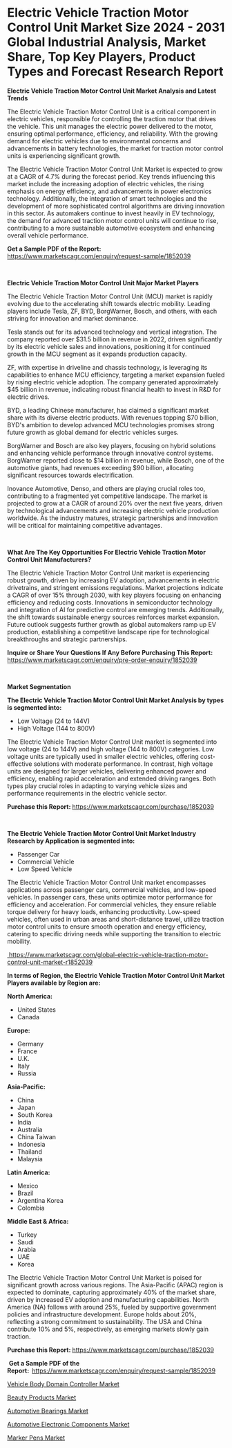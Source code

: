 <p><h1>Electric Vehicle Traction Motor Control Unit Market Size 2024 - 2031 Global Industrial Analysis, Market Share, Top Key Players, Product Types and Forecast Research Report</h1></p><p><strong>Electric Vehicle Traction Motor Control Unit Market Analysis and Latest Trends</strong></p>
<p><p>The Electric Vehicle Traction Motor Control Unit is a critical component in electric vehicles, responsible for controlling the traction motor that drives the vehicle. This unit manages the electric power delivered to the motor, ensuring optimal performance, efficiency, and reliability. With the growing demand for electric vehicles due to environmental concerns and advancements in battery technologies, the market for traction motor control units is experiencing significant growth.</p><p>The Electric Vehicle Traction Motor Control Unit Market is expected to grow at a CAGR of 4.7% during the forecast period. Key trends influencing this market include the increasing adoption of electric vehicles, the rising emphasis on energy efficiency, and advancements in power electronics technology. Additionally, the integration of smart technologies and the development of more sophisticated control algorithms are driving innovation in this sector. As automakers continue to invest heavily in EV technology, the demand for advanced traction motor control units will continue to rise, contributing to a more sustainable automotive ecosystem and enhancing overall vehicle performance.</p></p>
<p><strong>Get a Sample PDF of the Report:&nbsp;</strong> <a href="https://www.marketscagr.com/enquiry/request-sample/1852039?utm_campaign=1520&utm_medium=2&utm_source=Github&utm_content=ia&utm_term=18102024&utm_id=electric-vehicle-traction-motor-control-unit">https://www.marketscagr.com/enquiry/request-sample/1852039</a></p>
<p>&nbsp;</p>
<p><strong>Electric Vehicle Traction Motor Control Unit Major Market Players</strong></p>
<p><p>The Electric Vehicle Traction Motor Control Unit (MCU) market is rapidly evolving due to the accelerating shift towards electric mobility. Leading players include Tesla, ZF, BYD, BorgWarner, Bosch, and others, with each striving for innovation and market dominance.</p><p>Tesla stands out for its advanced technology and vertical integration. The company reported over $31.5 billion in revenue in 2022, driven significantly by its electric vehicle sales and innovations, positioning it for continued growth in the MCU segment as it expands production capacity.</p><p>ZF, with expertise in driveline and chassis technology, is leveraging its capabilities to enhance MCU efficiency, targeting a market expansion fueled by rising electric vehicle adoption. The company generated approximately $45 billion in revenue, indicating robust financial health to invest in R&D for electric drives.</p><p>BYD, a leading Chinese manufacturer, has claimed a significant market share with its diverse electric products. With revenues topping $70 billion, BYD's ambition to develop advanced MCU technologies promises strong future growth as global demand for electric vehicles surges.</p><p>BorgWarner and Bosch are also key players, focusing on hybrid solutions and enhancing vehicle performance through innovative control systems. BorgWarner reported close to $14 billion in revenue, while Bosch, one of the automotive giants, had revenues exceeding $90 billion, allocating significant resources towards electrification.</p><p>Inovance Automotive, Denso, and others are playing crucial roles too, contributing to a fragmented yet competitive landscape. The market is projected to grow at a CAGR of around 20% over the next five years, driven by technological advancements and increasing electric vehicle production worldwide. As the industry matures, strategic partnerships and innovation will be critical for maintaining competitive advantages.</p></p>
<p>&nbsp;</p>
<p><strong>What Are The Key Opportunities For Electric Vehicle Traction Motor Control Unit Manufacturers?</strong></p>
<p><p>The Electric Vehicle Traction Motor Control Unit market is experiencing robust growth, driven by increasing EV adoption, advancements in electric drivetrains, and stringent emissions regulations. Market projections indicate a CAGR of over 15% through 2030, with key players focusing on enhancing efficiency and reducing costs. Innovations in semiconductor technology and integration of AI for predictive control are emerging trends. Additionally, the shift towards sustainable energy sources reinforces market expansion. Future outlook suggests further growth as global automakers ramp up EV production, establishing a competitive landscape ripe for technological breakthroughs and strategic partnerships.</p></p>
<p><strong>Inquire or Share Your Questions If Any Before Purchasing This Report:</strong> <a href="https://www.marketscagr.com/enquiry/pre-order-enquiry/1852039?utm_campaign=1520&utm_medium=2&utm_source=Github&utm_content=ia&utm_term=18102024&utm_id=electric-vehicle-traction-motor-control-unit">https://www.marketscagr.com/enquiry/pre-order-enquiry/1852039</a></p>
<p>&nbsp;</p>
<p><strong>Market Segmentation</strong></p>
<p><strong>The Electric Vehicle Traction Motor Control Unit Market Analysis by types is segmented into:</strong></p>
<p><ul><li>Low Voltage (24 to 144V)</li><li>High Voltage (144 to 800V)</li></ul></p>
<p><p>The Electric Vehicle Traction Motor Control Unit market is segmented into low voltage (24 to 144V) and high voltage (144 to 800V) categories. Low voltage units are typically used in smaller electric vehicles, offering cost-effective solutions with moderate performance. In contrast, high voltage units are designed for larger vehicles, delivering enhanced power and efficiency, enabling rapid acceleration and extended driving ranges. Both types play crucial roles in adapting to varying vehicle sizes and performance requirements in the electric vehicle sector.</p></p>
<p><strong>Purchase this Report:&nbsp;</strong><a href="https://www.marketscagr.com/purchase/1852039?utm_campaign=1520&utm_medium=2&utm_source=Github&utm_content=ia&utm_term=18102024&utm_id=electric-vehicle-traction-motor-control-unit">https://www.marketscagr.com/purchase/1852039</a></p>
<p>&nbsp;</p>
<p><strong>The Electric Vehicle Traction Motor Control Unit Market Industry Research by Application is segmented into:</strong></p>
<p><ul><li>Passenger Car</li><li>Commercial Vehicle</li><li>Low Speed Vehicle</li></ul></p>
<p><p>The Electric Vehicle Traction Motor Control Unit market encompasses applications across passenger cars, commercial vehicles, and low-speed vehicles. In passenger cars, these units optimize motor performance for efficiency and acceleration. For commercial vehicles, they ensure reliable torque delivery for heavy loads, enhancing productivity. Low-speed vehicles, often used in urban areas and short-distance travel, utilize traction motor control units to ensure smooth operation and energy efficiency, catering to specific driving needs while supporting the transition to electric mobility.</p></p>
<p><a href="https://www.marketscagr.com/global-electric-vehicle-traction-motor-control-unit-market-r1852039?utm_campaign=1520&utm_medium=2&utm_source=Github&utm_content=ia&utm_term=18102024&utm_id=electric-vehicle-traction-motor-control-unit">&nbsp;https://www.marketscagr.com/global-electric-vehicle-traction-motor-control-unit-market-r1852039</a></p>
<p><strong>In terms of Region, the Electric Vehicle Traction Motor Control Unit Market Players available by Region are:</strong></p>
<p>
    <p> <strong> North America: </strong>
        <ul>
            <li>United States</li>
            <li>Canada</li>
        </ul>
        </p> 
    <p> <strong> Europe: </strong>
        <ul>
            <li>Germany</li>
            <li>France</li>
            <li>U.K.</li>
            <li>Italy</li>
            <li>Russia</li>
        </ul>
        </p> 
    <p> <strong> Asia-Pacific: </strong>
        <ul>
            <li>China</li>
            <li>Japan</li>
            <li>South Korea</li>
            <li>India</li>
            <li>Australia</li>
            <li>China Taiwan</li>
            <li>Indonesia</li>
            <li>Thailand</li>
            <li>Malaysia</li>
        </ul>
        </p> 
    <p> <strong> Latin America: </strong>
        <ul>
            <li>Mexico</li>
            <li>Brazil</li>
            <li>Argentina Korea</li>
            <li>Colombia</li>
        </ul>
        </p> 
    <p> <strong> Middle East & Africa: </strong>
        <ul>
            <li>Turkey</li>
            <li>Saudi</li>
            <li>Arabia</li>
            <li>UAE</li>
            <li>Korea</li>
        </ul>
    </p>
    </p>
<p><p>The Electric Vehicle Traction Motor Control Unit Market is poised for significant growth across various regions. The Asia-Pacific (APAC) region is expected to dominate, capturing approximately 40% of the market share, driven by increased EV adoption and manufacturing capabilities. North America (NA) follows with around 25%, fueled by supportive government policies and infrastructure development. Europe holds about 20%, reflecting a strong commitment to sustainability. The USA and China contribute 10% and 5%, respectively, as emerging markets slowly gain traction.</p></p>
<p><strong>Purchase this Report: </strong><a href="https://www.marketscagr.com/purchase/1852039?utm_campaign=1520&utm_medium=2&utm_source=Github&utm_content=ia&utm_term=18102024&utm_id=electric-vehicle-traction-motor-control-unit">https://www.marketscagr.com/purchase/1852039</a></p>
<p>&nbsp;<strong>Get a Sample PDF of the Report:&nbsp;&nbsp;</strong><a href="https://www.marketscagr.com/enquiry/request-sample/1852039?utm_campaign=1520&utm_medium=2&utm_source=Github&utm_content=ia&utm_term=18102024&utm_id=electric-vehicle-traction-motor-control-unit">https://www.marketscagr.com/enquiry/request-sample/1852039</a></p>
<p><strong></strong></p>
<p><p><a href="https://github.com/FosterFahey91/Market-Research-Report-List-1/blob/main/vehicle-body-domain-controller-market.md?utm_campaign=1520&utm_medium=2&utm_source=Github&utm_content=ia&utm_term=18102024&utm_id=electric-vehicle-traction-motor-control-unit">Vehicle Body Domain Controller Market</a></p><p><a href="https://www.linkedin.com/pulse/evolution-beauty-products-market-key-shifts-from-2024-nzmce?utm_campaign=1520&utm_medium=2&utm_source=Github&utm_content=ia&utm_term=18102024&utm_id=electric-vehicle-traction-motor-control-unit">Beauty Products Market</a></p><p><a href="https://www.linkedin.com/pulse/global-automotive-bearings-market-trends-innovations-forward-looking-c8gef?utm_campaign=1520&utm_medium=2&utm_source=Github&utm_content=ia&utm_term=18102024&utm_id=electric-vehicle-traction-motor-control-unit">Automotive Bearings Market</a></p><p><a href="https://www.linkedin.com/pulse/global-automotive-electronic-components-market-focus-product-jvujf?utm_campaign=1520&utm_medium=2&utm_source=Github&utm_content=ia&utm_term=18102024&utm_id=electric-vehicle-traction-motor-control-unit">Automotive Electronic Components Market</a></p><p><a href="https://www.linkedin.com/pulse/digital-transformation-marker-pens-industry-market-opportunities-udoce?utm_campaign=1520&utm_medium=2&utm_source=Github&utm_content=ia&utm_term=18102024&utm_id=electric-vehicle-traction-motor-control-unit">Marker Pens Market</a></p></p>